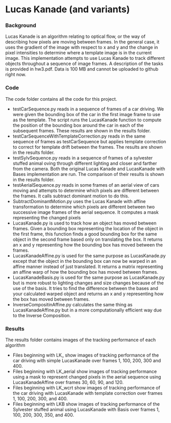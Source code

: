 # Lucas Kanade (and variants)
### Background
Lucas Kanade is an algorithm relating to optical flow, or the way of describing how pixels are moving between frames. In the general case, it uses the gradient of the image with respect to x and y and the change in pixel intensities to determine where a template image is in the current image. This implementation attempts to use Lucas Kanade to track different objects throughout a sequence of image frames. A description of the tasks is provided in hw3.pdf. Data is 100 MB and cannot be uploaded to github right now.

### Code
The code folder contains all the code for this project.
* testCarSequence.py reads in a sequence of frames of a car driving. We were given the bounding box of the car in the first image frame to use as the template. The script runs the LucasKanade function to compute the position of the bounding box around the car in each of the subsequent frames. These results are shown in the results folder.
* testCarSequenceWithTemplateCorrection.py reads in the same sequence of frames as testCarSequence but applies template correction to correct for template drift between the frames. The results are shown in the results folder.
* testSylvSequence.py reads in a sequence of frames of a sylvester stuffed animal oving through different lighting and closer and farther from the camera. Both the original Lucas Kanade and LucasKanade with Bases implementation are run. The comparison of their results is shown in the results folder.
* testAerialSequence.py reads in some frames of an aerial view of cars moving and attempts to determine which pixels are different between the frames. It calls subtract dominant motion to do this.
* SubtractDominantMotion.py uses the Lucas Kanade with affine transformation to determine which pixels are different between two successive image frames of the aerial sequence. It computes a mask representing the changed pixels
* LucasKanade.py is used to track how an object has moved between frames. Given a bounding box representing the location of the object in the first frame, this function finds a good bounding box for the same object in the second frame based only on translating the box. It returns an x and y representing how the bounding box has moved between the frames.
* LucasKanadeAffine.py is used for the same purpose as LucasKanade.py except that the object in the bounding box can now be warped in an affine manner instead of just translated. It returns a matrix representing an affine warp of how the bounding box has moved between frames.
* LucasKanadeBasis.py is used for the same purpose as LucasKanade.py but is more robust to lighting changes and size changes because of the use of the basis. It tries to find the difference between the bases and your calculated warped object and returns an x and y representing how the box has moved between frames.
* InverseCompositinAffine.py calculates the same thing as LucasKanadeAffine.py but in a more computationally efficient way due to the Inverse Composition.

### Results
The results folder contains images of the tracking performance of each algorithm
* Files beginning with LK_ show images of tracking performance of the car driving with simple LucasKanade over frames 1, 100, 200, 300 and 400.
* Files beginning with LK_aerial show images of tracking performance using a mask to represent changed pixels in the aerial sequence using LucasKanadeAffine over frames 30, 60, 90, and 120.
* Files beginning with LK_wcrt show images of tracking performance of the car driving with LucasKanade with template correction over frames 1, 100, 200, 300, and 400.
* Files beginning with LKB show images of tracking performance of the Sylvester stuffed animal using LucasKanade with Basis over frames 1, 100, 200, 300, 350, and 400.
